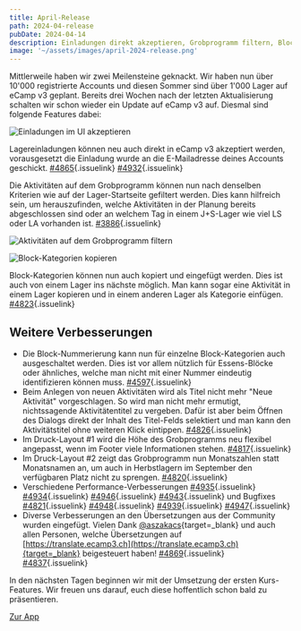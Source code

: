 ```yaml
---
title: April-Release
path: 2024-04-release
pubDate: 2024-04-14
description: Einladungen direkt akzeptieren, Grobprogramm filtern, Block-Kategorien kopieren und mehr
image: '~/assets/images/april-2024-release.png'
---
```


Mittlerweile haben wir zwei Meilensteine geknackt. Wir haben nun über 10'000 registrierte Accounts und diesen Sommer sind über 1'000 Lager auf eCamp v3 geplant. Bereits drei Wochen nach der letzten Aktualisierung schalten wir schon wieder ein Update auf eCamp v3 auf. Diesmal sind folgende Features dabei:


<div class="simple-columns bg-slate-100 dark:bg-slate-800">

![Einladungen im UI akzeptieren](~/assets/images/personal-invitations-de.png)

<div>

Lagereinladungen können neu auch direkt in eCamp v3 akzeptiert werden, vorausgesetzt die Einladung wurde an die E-Mailadresse deines Accounts geschickt. [#4865](https://github.com/ecamp/ecamp3/issues/4865){.issuelink} [#4932](https://github.com/ecamp/ecamp3/issues/4932){.issuelink}

</div>

</div>

<div class="simple-columns">

<div>

Die Aktivitäten auf dem Grobprogramm können nun nach denselben Kriterien wie auf der Lager-Startseite gefiltert werden. Dies kann hilfreich sein, um herauszufinden, welche Aktivitäten in der Planung bereits abgeschlossen sind oder an welchem Tag in einem J+S-Lager wie viel LS oder LA vorhanden ist. [#3886](https://github.com/ecamp/ecamp3/issues/3886){.issuelink}

</div>

![Aktivitäten auf dem Grobprogramm filtern](~/assets/images/picasso-filter-de.png)

</div>

<div class="simple-columns bg-slate-100 dark:bg-slate-800">

![Block-Kategorien kopieren](~/assets/images/copy-category-de.png)

<div>

Block-Kategorien können nun auch kopiert und eingefügt werden. Dies ist auch von einem Lager ins nächste möglich. Man kann sogar eine Aktivität in einem Lager kopieren und in einem anderen Lager als Kategorie einfügen. [#4823](https://github.com/ecamp/ecamp3/pull/4823){.issuelink}

</div>

</div>

## Weitere Verbesserungen

- Die Block-Nummerierung kann nun für einzelne Block-Kategorien auch ausgeschaltet werden. Dies ist vor allem nützlich für Essens-Blöcke oder ähnliches, welche man nicht mit einer Nummer eindeutig identifizieren können muss. [#4597](https://github.com/ecamp/ecamp3/issues/4597){.issuelink}
- Beim Anlegen von neuen Aktivitäten wird als Titel nicht mehr "Neue Aktivität" vorgeschlagen. So wird man nicht mehr ermutigt, nichtssagende Aktivitätentitel zu vergeben. Dafür ist aber beim Öffnen des Dialogs direkt der Inhalt des Titel-Felds selektiert und man kann den Aktivitätstitel ohne weiteren Klick eintippen. [#4826](https://github.com/ecamp/ecamp3/pull/4826){.issuelink}
- Im Druck-Layout #1 wird die Höhe des Grobprogramms neu flexibel angepasst, wenn im Footer viele Informationen stehen. [#4817](https://github.com/ecamp/ecamp3/pull/4817){.issuelink}
- Im Druck-Layout #2 zeigt das Grobprogramm nun Monatszahlen statt Monatsnamen an, um auch in Herbstlagern im September den verfügbaren Platz nicht zu sprengen. [#4820](https://github.com/ecamp/ecamp3/pull/4820){.issuelink}
- Verschiedene Performance-Verbesserungen [#4935](https://github.com/ecamp/ecamp3/pull/4935){.issuelink} [#4934](https://github.com/ecamp/ecamp3/pull/4934){.issuelink} [#4946](https://github.com/ecamp/ecamp3/pull/4946){.issuelink} [#4943](https://github.com/ecamp/ecamp3/pull/4943){.issuelink} und Bugfixes [#4821](https://github.com/ecamp/ecamp3/issues/4821){.issuelink} [#4948](https://github.com/ecamp/ecamp3/pull/4948){.issuelink} [#4939](https://github.com/ecamp/ecamp3/pull/4939){.issuelink} [#4947](https://github.com/ecamp/ecamp3/pull/4947){.issuelink}
- Diverse Verbesserungen an den Übersetzungen aus der Community wurden eingefügt. Vielen Dank [@aszakacs](https://github.com/aszakacs){target=_blank} und auch allen Personen, welche Übersetzungen auf [https://translate.ecamp3.ch](https://translate.ecamp3.ch){target=_blank} beigesteuert haben! [#4869](https://github.com/ecamp/ecamp3/pull/4869){.issuelink} [#4837](https://github.com/ecamp/ecamp3/pull/4837){.issuelink}

In den nächsten Tagen beginnen wir mit der Umsetzung der ersten Kurs-Features. Wir freuen uns darauf, euch diese hoffentlich schon bald zu präsentieren.

<a class="btn secondary mr-4 mb-4" href="https://app.ecamp3.ch" target="_blank">Zur App</a>
